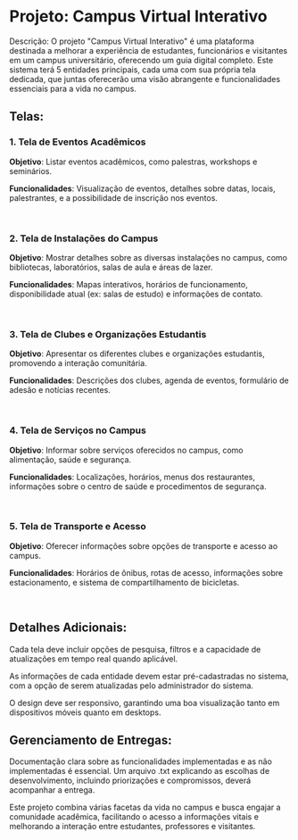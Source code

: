 # Projeto: Campus Virtual Interativo

Descrição: O projeto "Campus Virtual Interativo" é uma plataforma destinada a melhorar a experiência de estudantes, funcionários e visitantes em um campus universitário, oferecendo um guia digital completo. Este sistema terá 5 entidades principais, cada uma com sua própria tela dedicada, que juntas oferecerão uma visão abrangente e funcionalidades essenciais para a vida no campus.

## Telas:

### 1. Tela de Eventos Acadêmicos

**Objetivo**: Listar eventos acadêmicos, como palestras, workshops e seminários.

**Funcionalidades**: Visualização de eventos, detalhes sobre datas, locais, palestrantes, e a possibilidade de inscrição nos eventos.

<br>

### 2. Tela de Instalações do Campus

**Objetivo**: Mostrar detalhes sobre as diversas instalações no campus, como bibliotecas, laboratórios, salas de aula e áreas de lazer.

**Funcionalidades**: Mapas interativos, horários de funcionamento, disponibilidade atual (ex: salas de estudo) e informações de contato.

<br>

### 3. Tela de Clubes e Organizações Estudantis

**Objetivo**: Apresentar os diferentes clubes e organizações estudantis, promovendo a interação comunitária.

**Funcionalidades**: Descrições dos clubes, agenda de eventos, formulário de adesão e notícias recentes.

<br>

### 4. Tela de Serviços no Campus

**Objetivo**: Informar sobre serviços oferecidos no campus, como alimentação, saúde e segurança.

**Funcionalidades**: Localizações, horários, menus dos restaurantes, informações sobre o centro de saúde e procedimentos de segurança.

<br>

### 5. Tela de Transporte e Acesso

**Objetivo**: Oferecer informações sobre opções de transporte e acesso ao campus.

**Funcionalidades**: Horários de ônibus, rotas de acesso, informações sobre estacionamento, e sistema de compartilhamento de bicicletas.

<br>

## Detalhes Adicionais:

Cada tela deve incluir opções de pesquisa, filtros e a capacidade de atualizações em tempo real quando aplicável.

As informações de cada entidade devem estar pré-cadastradas no sistema, com a opção de serem atualizadas pelo administrador do sistema.

O design deve ser responsivo, garantindo uma boa visualização tanto em dispositivos móveis quanto em desktops.

## Gerenciamento de Entregas:

Documentação clara sobre as funcionalidades implementadas e as não implementadas é essencial. Um arquivo .txt explicando as escolhas de desenvolvimento, incluindo priorizações e compromissos, deverá acompanhar a entrega.

Este projeto combina várias facetas da vida no campus e busca engajar a comunidade acadêmica, facilitando o acesso a informações vitais e melhorando a interação entre estudantes, professores e visitantes.